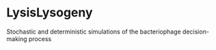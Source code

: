 LysisLysogeny
=============

Stochastic and deterministic simulations of the bacteriophage decision-making process
